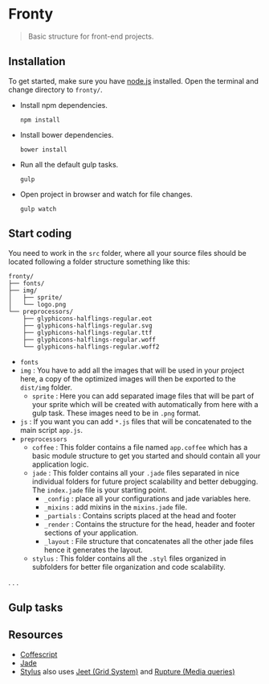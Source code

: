 # Fronty

> Basic structure for front-end projects.

## Installation
To get started, make sure you have [node.js](http://nodejs.org/) installed.
Open the terminal and change directory to `fronty/`.
* Install npm dependencies. 
    ```
    npm install
    ```
* Install bower dependencies. 
    ```
    bower install
    ```
* Run all the default gulp tasks. 
    ```
    gulp
    ```
* Open project in browser and watch for file changes. 
    ```
    gulp watch
    ```

## Start coding

You need to work in the `src` folder, where all your source files should be located following a folder structure something like this:
```
fronty/
├── fonts/
├── img/
│   ├── sprite/
│   └── logo.png
└── preprocessors/
    ├── glyphicons-halflings-regular.eot
    ├── glyphicons-halflings-regular.svg
    ├── glyphicons-halflings-regular.ttf
    ├── glyphicons-halflings-regular.woff
    └── glyphicons-halflings-regular.woff2
```
* `fonts`
* `img` : You have to add all the images that will be used in your project here, a copy of the optimized images will then be exported to the `dist/img` folder.
    * `sprite` : Here you can add separated image files that will be part of your sprite which will be created with automatically from here with a gulp task. These images need to be in `.png` format.
* `js` : If you want you can add `*.js` files that will be concatenated to the main script `app.js`.
* `preprocessors`
    * `coffee` : This folder contains a file named `app.coffee` which has a basic module structure to get you started and should contain all your application logic.
    * `jade` : This folder contains all your `.jade` files separated in nice individual folders for future project scalability and better debugging. The `index.jade` file is your starting point.
        * `_config` : place all your configurations and jade variables here.
	    * `_mixins` : add mixins in the `mixins.jade` file.
	    * `_partials` : Contains scripts placed at the head and footer
	    * `_render` : Contains the structure for the head, header and footer sections of your application.
        * `_layout` : File structure that concatenates all the other jade files hence it generates the layout.
    * `stylus` : This folder contains all the `.styl` files organized in subfolders for better file organization and code scalability.

.
.
.

## Gulp tasks 

## Resources
* [Coffescript](http://coffeescript.org/)
* [Jade](http://jade-lang.com/)
* [Stylus](https://learnboost.github.io/stylus/) also uses [Jeet (Grid System)](http://jeet.gs/) and [Rupture (Media queries)](https://github.com/jenius/rupture) 